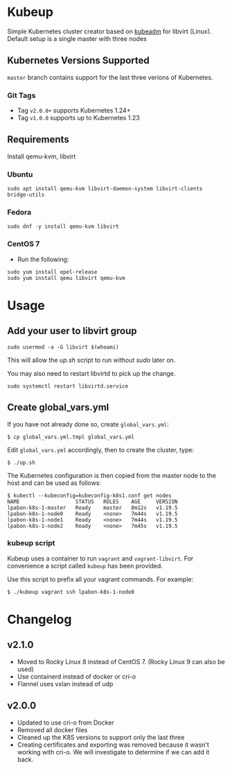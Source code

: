 # Kubeup
Simple Kubernetes cluster creator based on
[kubeadm](http://kubernetes.io/docs/admin/kubeadm/) for libvirt (Linux).
Default setup is a single master with three nodes

## Kubernetes Versions Supported

`master` branch contains support for the last three verions of Kubernetes.

### Git Tags

* Tag `v2.0.0+` supports Kubernetes 1.24+
* Tag `v1.0.0` supports up to Kubernetes 1.23

## Requirements

Install qemu-kvm, libvirt

### Ubuntu

```
sudo apt install qemu-kvm libvirt-daemon-system libvirt-clients bridge-utils
```

### Fedora

```
sudo dnf -y install qemu-kvm libvirt
```

### CentOS 7

* Run the following:

```
sudo yum install epel-release
sudo yum install qemu libvirt qemu-kvm
```

# Usage

## Add your user to libvirt group
```
sudo usermod -a -G libvirt $(whoami)
```

This will allow the *up.sh* script to run without *sudo* later on.

You may also need to restart libvirtd to pick up the change.

```
sudo systemctl restart libvirtd.service
```

## Create global_vars.yml

If you have not already done so, create `global_vars.yml`:

```
$ cp global_vars.yml.tmpl global_vars.yml
```

Edit `global_vars.yml` accordingly, then to create the cluster, type:

```
$ ./up.sh
```

The Kubernetes configuration is then copied from the master node to the host and can be used as follows:

```
$ kubectl --kubeconfig=kubeconfig-k8s1.conf get nodes
NAME                  STATUS   ROLES    AGE     VERSION
lpabon-k8s-1-master   Ready    master   8m12s   v1.19.5
lpabon-k8s-1-node0    Ready    <none>   7m44s   v1.19.5
lpabon-k8s-1-node1    Ready    <none>   7m44s   v1.19.5
lpabon-k8s-1-node2    Ready    <none>   7m45s   v1.19.5
```

### kubeup script

Kubeup uses a container to run `vagrant` and `vagrant-libvirt`. For convenience
a script called `kubeup` has been provided.

Use this script to prefix all your vagrant commands. For example:

```
$ ./kubeup vagrant ssh lpabon-k8s-1-node0
```

# Changelog

## v2.1.0

* Moved to Rocky Linux 8 instead of CentOS 7. (Rocky Linux 9 can also be used)
* Use containerd instead of docker or cri-o
* Flannel uses vxlan instead of udp

## v2.0.0

* Updated to use cri-o from Docker
* Removed all docker files
* Cleaned up the K8S versions to support only the last three
* Creating certificates and exporting was removed because it wasn't working with
  cri-o. We will investigate to determine if we can add it back.


